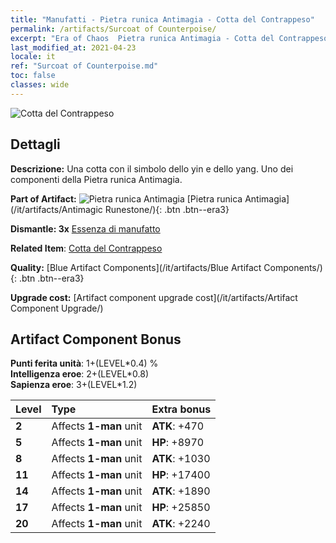 ```yaml
---
title: "Manufatti - Pietra runica Antimagia - Cotta del Contrappeso"
permalink: /artifacts/Surcoat of Counterpoise/
excerpt: "Era of Chaos  Pietra runica Antimagia - Cotta del Contrappeso. Una cotta con il simbolo dello yin e dello yang. Uno dei componenti della Pietra runica Antimagia."
last_modified_at: 2021-04-23
locale: it
ref: "Surcoat of Counterpoise.md"
toc: false
classes: wide
---
```


 ![Cotta del Contrappeso](/images/t/artifact_40232.png)



## Dettagli

 **Descrizione:** Una cotta con il simbolo dello yin e dello yang. Uno dei componenti della Pietra runica Antimagia.

 **Part of Artifact:** ![Pietra runica Antimagia](/images/t/icon_artifact_23.png) [Pietra runica Antimagia](/it/artifacts/Antimagic Runestone/){: .btn .btn--era3}

 **Dismantle: 3x** [Essenza di manufatto](/ItemsIT/con_905/)

 **Related Item**: [Cotta del Contrappeso](/ItemsIT/art_119/)

 **Quality:** [Blue Artifact Components](/it/artifacts/Blue Artifact Components/){: .btn .btn--era3}

 **Upgrade cost:** [Artifact component upgrade cost](/it/artifacts/Artifact Component Upgrade/)

## Artifact Component Bonus

  **Punti ferita unità**: 1+(LEVEL\*0.4) %<br/>**Intelligenza eroe**: 2+(LEVEL\*0.8)<br/>**Sapienza eroe**: 3+(LEVEL\*1.2)

  |  Level  | Type |    Extra bonus  | 
  |:--------|:-----|:----------------| 
  | **2** | Affects **1-man** unit | **ATK**: +470 | 
  | **5** | Affects **1-man** unit | **HP**: +8970 | 
  | **8** | Affects **1-man** unit | **ATK**: +1030 | 
  | **11** | Affects **1-man** unit | **HP**: +17400 | 
  | **14** | Affects **1-man** unit | **ATK**: +1890 | 
  | **17** | Affects **1-man** unit | **HP**: +25850 | 
  | **20** | Affects **1-man** unit | **ATK**: +2240 | 
